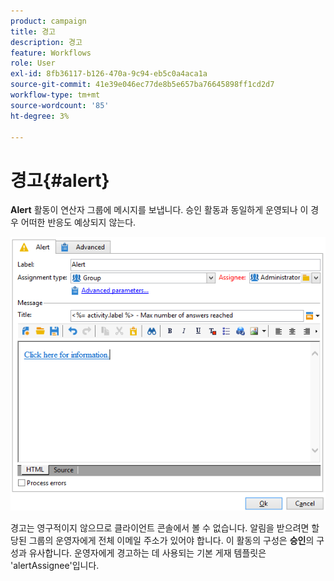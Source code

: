 ```yaml
---
product: campaign
title: 경고
description: 경고
feature: Workflows
role: User
exl-id: 8fb36117-b126-470a-9c94-eb5c0a4aca1a
source-git-commit: 41e39e046ec77de8b5e657ba76645898ff1cd2d7
workflow-type: tm+mt
source-wordcount: '85'
ht-degree: 3%

---
```


# 경고{#alert}



**Alert** 활동이 연산자 그룹에 메시지를 보냅니다. 승인 활동과 동일하게 운영되나 이 경우 어떠한 반응도 예상되지 않는다.

![](assets/edit_alerte.png)

경고는 영구적이지 않으므로 클라이언트 콘솔에서 볼 수 없습니다. 알림을 받으려면 할당된 그룹의 운영자에게 전체 이메일 주소가 있어야 합니다. 이 활동의 구성은 **승인**&#x200B;의 구성과 유사합니다. 운영자에게 경고하는 데 사용되는 기본 게재 템플릿은 &#39;alertAssignee&#39;입니다.
